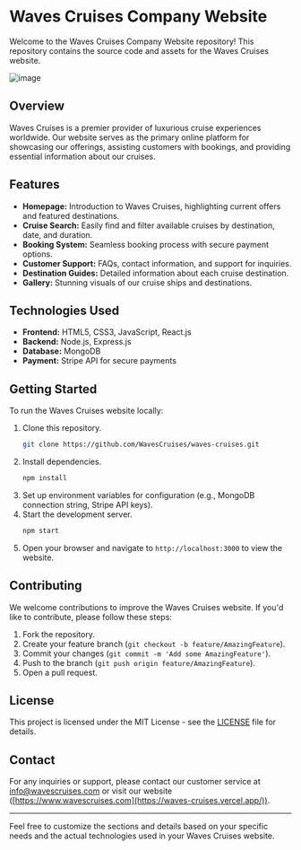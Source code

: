 # Waves Cruises Company Website

Welcome to the Waves Cruises Company Website repository! This repository contains the source code and assets for the Waves Cruises website.

![image](https://github.com/RahulDasari1/Waves-Cruises/assets/101777162/6206fb64-362d-40c9-9e11-d3452842b8bd)


## Overview

Waves Cruises is a premier provider of luxurious cruise experiences worldwide. Our website serves as the primary online platform for showcasing our offerings, assisting customers with bookings, and providing essential information about our cruises.

## Features

- **Homepage:** Introduction to Waves Cruises, highlighting current offers and featured destinations.
- **Cruise Search:** Easily find and filter available cruises by destination, date, and duration.
- **Booking System:** Seamless booking process with secure payment options.
- **Customer Support:** FAQs, contact information, and support for inquiries.
- **Destination Guides:** Detailed information about each cruise destination.
- **Gallery:** Stunning visuals of our cruise ships and destinations.

## Technologies Used

- **Frontend:** HTML5, CSS3, JavaScript, React.js
- **Backend:** Node.js, Express.js
- **Database:** MongoDB
- **Payment:** Stripe API for secure payments

## Getting Started

To run the Waves Cruises website locally:

1. Clone this repository.
   ```bash
   git clone https://github.com/WavesCruises/waves-cruises.git
   ```
2. Install dependencies.
   ```bash
   npm install
   ```
3. Set up environment variables for configuration (e.g., MongoDB connection string, Stripe API keys).
4. Start the development server.
   ```bash
   npm start
   ```
5. Open your browser and navigate to `http://localhost:3000` to view the website.

## Contributing

We welcome contributions to improve the Waves Cruises website. If you'd like to contribute, please follow these steps:

1. Fork the repository.
2. Create your feature branch (`git checkout -b feature/AmazingFeature`).
3. Commit your changes (`git commit -m 'Add some AmazingFeature'`).
4. Push to the branch (`git push origin feature/AmazingFeature`).
5. Open a pull request.

## License

This project is licensed under the MIT License - see the [LICENSE](LICENSE) file for details.

## Contact

For any inquiries or support, please contact our customer service at [info@wavescruises.com](mailto:info@wavescruises.com) or visit our website ([https://www.wavescruises.com](https://waves-cruises.vercel.app/)).

---

Feel free to customize the sections and details based on your specific needs and the actual technologies used in your Waves Cruises website.
